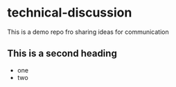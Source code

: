 # technical-discussion
This is a demo repo fro sharing ideas for communication


## This is a second heading

* one
* two
